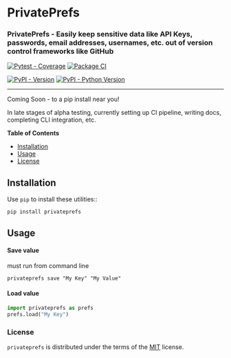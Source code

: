 # PrivatePrefs

### PrivatePrefs - Easily keep sensitive data like API Keys, passwords, email addresses, usernames, etc. out of version control frameworks like GitHub 

[![Pytest - Coverage](https://img.shields.io/badge/Coverage-100%25-31c653)](https://github.com/DarrenHaba/privateprefs/actions)
[![Package CI](https://github.com/DarrenHaba/privateprefs/actions/workflows/ci.yml/badge.svg)](https://github.com/DarrenHaba/privateprefs/actions/workflows/ci.yml)

[![PyPI - Version](https://img.shields.io/pypi/v/privateprefs.svg)](https://pypi.org/project/privateprefs)
[![PyPI - Python Version](https://img.shields.io/pypi/pyversions/privateprefs.svg)](https://pypi.org/project/privateprefs)

-----


Coming Soon - to a pip install near you!

In late stages of alpha testing, currently setting up CI pipeline, writing docs, completing CLI integration, etc.



**Table of Contents**

- [Installation](#installation)
- [Usage](#usage)
- [License](#license)

Installation
------------
Use ``pip`` to install these utilities::

    pip install privateprefs

Usage
------------
#### Save value
must run from command line
```sm
privateprefs save "My Key" "My Value"
```

#### Load value
```python
import privateprefs as prefs
prefs.load("My Key")
```

### License
`privateprefs` is distributed under the terms of the [MIT](https://spdx.org/licenses/MIT.html) license.



